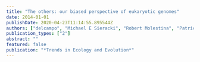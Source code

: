 ```yaml
---
title: "The others: our biased perspective of eukaryotic genomes"
date: 2014-01-01
publishDate: 2020-04-23T11:14:55.895544Z
authors: ["delcampo", "Michael E Sieracki", "Robert Molestina", "Patrick Keeling", "Ramon Massana", "Iñaki Ruiz-Trillo"]
publication_types: ["2"]
abstract: ""
featured: false
publication: "*Trends in Ecology and Evolution*"
---
```

